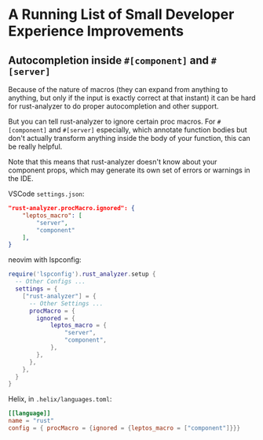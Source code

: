 # A Running List of Small Developer Experience Improvements

## Autocompletion inside `#[component]` and `#[server]`

Because of the nature of macros (they can expand from anything to anything, but only if the input is exactly correct at that instant) it can be hard for rust-analyzer to do proper autocompletion and other support.

But you can tell rust-analyzer to ignore certain proc macros. For `#[component]` and `#[server]` especially, which annotate function bodies but don't actually transform anything inside the body of your function, this can be really helpful.

Note that this means that rust-analyzer doesn't know about your component props, which may generate its own set of errors or warnings in the IDE.

VSCode `settings.json`:

```json
"rust-analyzer.procMacro.ignored": {
	"leptos_macro": [
		"server",
		"component"
	],
}
```

neovim with lspconfig:

```lua
require('lspconfig').rust_analyzer.setup {
  -- Other Configs ...
  settings = {
    ["rust-analyzer"] = {
      -- Other Settings ...
      procMacro = {
        ignored = {
            leptos_macro = {
                "server",
                "component",
            },
        },
      },
    },
  }
}
```

Helix, in `.helix/languages.toml`:

```toml
[[language]]
name = "rust"
config = { procMacro = {ignored = {leptos_macro = ["component"]}}}
```
